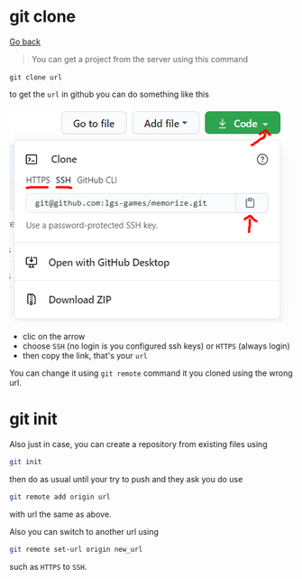 # git clone

[Go back](..)

> You can get a project from the server
> using this command

``git clone url``

to get the ``url`` in github you can do something
like this

![clone](clone.png)

* clic on the arrow
* choose ``SSH`` (no login is you configured ssh keys)
or ``HTTPS`` (always login)
* then copy the link, that's your ``url``

You can change it using ``git remote``
command it you cloned using the wrong url.

# git init

Also just in case, you can create a repository
from existing files using

```bash
git init
```

then do as usual until your try to push and
they ask you do use

```bash
git remote add origin url
```

with url the same as above.

Also you can switch to another url using

```bash
git remote set-url origin new_url
```

such as ``HTTPS`` to `SSH`.


